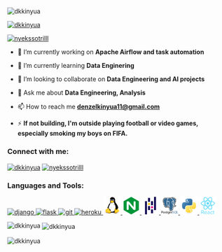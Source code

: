 <h1 align="center"></h1>
<h3 align="center"></h3>

<p align="left"> <img src="https://komarev.com/ghpvc/?username=dkkinyua&label=Profile%20views&color=0e75b6&style=flat" alt="dkkinyua" /> </p>

<p align="left"> <a href="https://github.com/ryo-ma/github-profile-trophy"><img src="https://github-profile-trophy.vercel.app/?username=dkkinyua" alt="dkkinyua" /></a> </p>

<p align="left"> <a href="https://twitter.com/nyekssotrilll" target="blank"><img src="https://img.shields.io/twitter/follow/nyekssotrilll?logo=twitter&style=for-the-badge" alt="nyekssotrilll" /></a> </p>

- 🔭 I’m currently working on **Apache Airflow and task automation**

- 🌱 I’m currently learning **Data Enginering**

- 👯 I’m looking to collaborate on **Data Engineering and AI projects**

- 💬 Ask me about **Data Engineering, Analysis**

- 📫 How to reach me **denzelkinyua11@gmail.com**

- ⚡ **If not building, I'm outside playing football or video games, especially smoking my boys on FIFA.**

<h3 align="left">Connect with me:</h3>
<p align="left">
<a href="https://dev.to/dkkinyua" target="blank"><img align="center" src="https://raw.githubusercontent.com/rahuldkjain/github-profile-readme-generator/master/src/images/icons/Social/devto.svg" alt="dkkinyua" height="30" width="40" /></a>
<a href="https://twitter.com/nyekssotrilll" target="blank"><img align="center" src="https://raw.githubusercontent.com/rahuldkjain/github-profile-readme-generator/master/src/images/icons/Social/twitter.svg" alt="nyekssotrilll" height="30" width="40" /></a>
</p>

<h3 align="left">Languages and Tools:</h3>
<p align="left"> <a href="https://www.djangoproject.com/" target="_blank" rel="noreferrer"> <img src="https://cdn.worldvectorlogo.com/logos/django.svg" alt="django" width="40" height="40"/> </a> <a href="https://flask.palletsprojects.com/" target="_blank" rel="noreferrer"> <img src="https://www.vectorlogo.zone/logos/pocoo_flask/pocoo_flask-icon.svg" alt="flask" width="40" height="40"/> </a> <a href="https://git-scm.com/" target="_blank" rel="noreferrer"> <img src="https://www.vectorlogo.zone/logos/git-scm/git-scm-icon.svg" alt="git" width="40" height="40"/> </a> <a href="https://heroku.com" target="_blank" rel="noreferrer"> <img src="https://www.vectorlogo.zone/logos/heroku/heroku-icon.svg" alt="heroku" width="40" height="40"/> </a> <a href="https://www.linux.org/" target="_blank" rel="noreferrer"> <img src="https://raw.githubusercontent.com/devicons/devicon/master/icons/linux/linux-original.svg" alt="linux" width="40" height="40"/> </a> <a href="https://www.nginx.com" target="_blank" rel="noreferrer"> <img src="https://raw.githubusercontent.com/devicons/devicon/master/icons/nginx/nginx-original.svg" alt="nginx" width="40" height="40"/> </a> <a href="https://pandas.pydata.org/" target="_blank" rel="noreferrer"> <img src="https://raw.githubusercontent.com/devicons/devicon/2ae2a900d2f041da66e950e4d48052658d850630/icons/pandas/pandas-original.svg" alt="pandas" width="40" height="40"/> </a> <a href="https://www.postgresql.org" target="_blank" rel="noreferrer"> <img src="https://raw.githubusercontent.com/devicons/devicon/master/icons/postgresql/postgresql-original-wordmark.svg" alt="postgresql" width="40" height="40"/> </a> <a href="https://www.python.org" target="_blank" rel="noreferrer"> <img src="https://raw.githubusercontent.com/devicons/devicon/master/icons/python/python-original.svg" alt="python" width="40" height="40"/> </a> <a href="https://reactjs.org/" target="_blank" rel="noreferrer"> <img src="https://raw.githubusercontent.com/devicons/devicon/master/icons/react/react-original-wordmark.svg" alt="react" width="40" height="40"/> </a> </p>

<p><img align="left" src="https://github-readme-stats.vercel.app/api/top-langs?username=dkkinyua&show_icons=true&locale=en&layout=compact" alt="dkkinyua" /></p>

<p>&nbsp;<img align="center" src="https://github-readme-stats.vercel.app/api?username=dkkinyua&show_icons=true&locale=en" alt="dkkinyua" /></p>

<p><img align="center" src="https://github-readme-streak-stats.herokuapp.com/?user=dkkinyua&" alt="dkkinyua" /></p>
